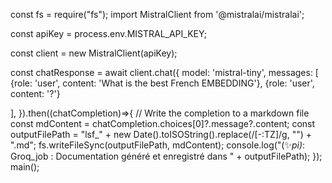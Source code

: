 const fs = require("fs");
import MistralClient from '@mistralai/mistralai';

const apiKey = process.env.MISTRAL_API_KEY;

const client = new MistralClient(apiKey);

const chatResponse = await client.chat({
  model: 'mistral-tiny',
  messages: [
    {role: 'user', content: 'What is the best French EMBEDDING'},
    {role: 'user', content: '?'}
  
  ],
}).then((chatCompletion)=>{
  // Write the completion to a markdown file
  const mdContent = chatCompletion.choices[0]?.message?.content;
  const outputFilePath = "lsf_" + new Date().toISOString().replace(/[-:TZ]/g, "") + ".md";
  fs.writeFileSync(outputFilePath, mdContent);
  console.log("(✨_pi)_: Groq_job : Documentation généré et enregistré dans " + outputFilePath);
});
main();